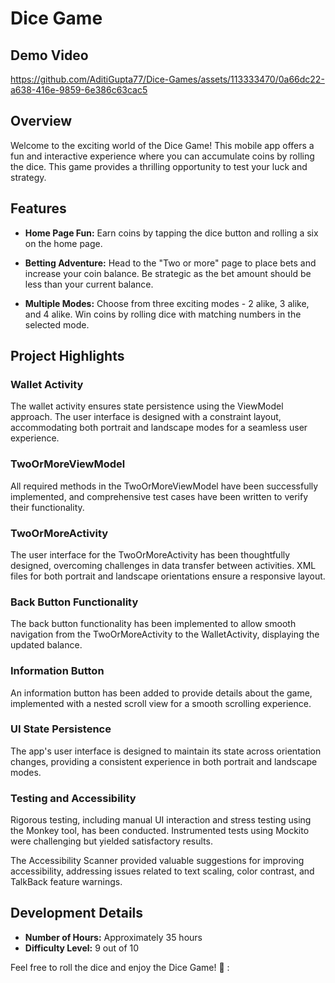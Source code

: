 # Dice Game

## Demo Video
https://github.com/AditiGupta77/Dice-Games/assets/113333470/0a66dc22-a638-416e-9859-6e386c63cac5

## Overview

Welcome to the exciting world of the Dice Game! This mobile app offers a fun and interactive experience where you can accumulate coins by rolling the dice. This game provides a thrilling opportunity to test your luck and strategy.

## Features

- **Home Page Fun:** Earn coins by tapping the dice button and rolling a six on the home page.

- **Betting Adventure:** Head to the "Two or more" page to place bets and increase your coin balance. Be strategic as the bet amount should be less than your current balance.

- **Multiple Modes:** Choose from three exciting modes - 2 alike, 3 alike, and 4 alike. Win coins by rolling dice with matching numbers in the selected mode.

## Project Highlights

### Wallet Activity

The wallet activity ensures state persistence using the ViewModel approach. The user interface is designed with a constraint layout, accommodating both portrait and landscape modes for a seamless user experience.

### TwoOrMoreViewModel

All required methods in the TwoOrMoreViewModel have been successfully implemented, and comprehensive test cases have been written to verify their functionality.

### TwoOrMoreActivity

The user interface for the TwoOrMoreActivity has been thoughtfully designed, overcoming challenges in data transfer between activities. XML files for both portrait and landscape orientations ensure a responsive layout.

### Back Button Functionality

The back button functionality has been implemented to allow smooth navigation from the TwoOrMoreActivity to the WalletActivity, displaying the updated balance.

### Information Button

An information button has been added to provide details about the game, implemented with a nested scroll view for a smooth scrolling experience.

### UI State Persistence

The app's user interface is designed to maintain its state across orientation changes, providing a consistent experience in both portrait and landscape modes.

### Testing and Accessibility

Rigorous testing, including manual UI interaction and stress testing using the Monkey tool, has been conducted. Instrumented tests using Mockito were challenging but yielded satisfactory results.

The Accessibility Scanner provided valuable suggestions for improving accessibility, addressing issues related to text scaling, color contrast, and TalkBack feature warnings.

## Development Details

- **Number of Hours:** Approximately 35 hours
- **Difficulty Level:** 9 out of 10

Feel free to roll the dice and enjoy the Dice Game! 🎲
:
